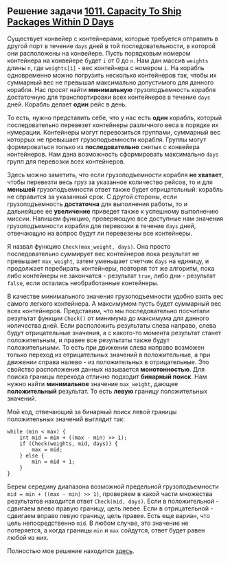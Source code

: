 ## Решение задачи [1011. Capacity To Ship Packages Within D Days](https://leetcode.com/problems/capacity-to-ship-packages-within-d-days/)

Существует конвейер с контейнерами, которые требуется отправить в другой порт в течение `days` дней в той последовательности, в которой они расположены на конвейере. Пусть порядковым номером контейнера на конвейере будет `i` от 0 до `n`. Нам дан массив `weights` длины `n`, где `weights[i]` - вес контейнера с номером `i`. На корабль одновременно можно погрузить несколько контейнеров так, чтобы их суммарный вес не превышал максимально допустимого для данного корабля. Нас просят найти **минимальную** грузоподъемность корабля достаточную для транспортировки всех контейнеров в течение `days` дней. Корабль делает **один** рейс в день.

То есть, нужно представить себе, что у нас есть **один** корабль, который последовательно перевезет контейнеры различного веса в порядке их нумерации. Контейнеры могут перевозиться группами, суммарный вес которрых не превышает грузоподъемности корабля. Группы могут формироваться только из **последовательно** снятых с конвейера контейнеров. Нам дана возможность сформировать максимально `days` групп для перевозки всех контейнеров.

Здесь можно заметить, что если грузоподъемности корабля **не хватает**, чтобы перевезти весь груз за указанное количество рейсов, то и для **меньшей** грузоподъемности ответ также будет отрицательный: корабль не справится за указанный срок. С другой стороны, если грузоподъемность **достаточна** для выполнения работы, то и дальнейшее ее **увеличение** приведет также к успешному выполнению миссии. Напишем функцию, проверяющую все доступные нам значения грузоподъемности корабля для перевозки в течение `days` дней, отвечающую на вопрос будут ли перевезены все контейнеры. 

Я назвал функцию `Check(max_weight, days)`. Она просто последовательно суммирует вес контейнеров пока результат не превышает `max_weight`, затем уменьшает счетчик `days` на единицу, и продолжает перебирать контейнеры, повторяя тот же алгоритм, пока либо контейнеры не закончатся - результат `true`, либо дни - результат `false`, если остались необработанные контейнеры.

В качестве минимального значения грузоподъемности удобно взять вес самого легкого контейнера. А максимумом пусть будет суммарный вес всех контейнеров. Представим, что мы последовательно посчитали результат функции `Check()` от минимума до максимума для данного количества дней. Если расположить результаты слева направо, слева будут отрицательные значения, а с какого-то момента результат станет положительным, и правее все результаты также будут положительными. То есть при движении слева направо возможен только переход из отрицательных значений в положительные, а при движении справа налево - из положительных в отрицательные. Это свойство расположения данных называется **монотонностью**. Для поиска границы перехода отлично подходит **бинарный поиск**. Нам нужно найти **минимальное** значение `max_weight`, дающее **положительный** результат. То есть **левую** границу положительных значений.

Мой код, отвечающий за бинарный поиск левой границы положительных значений выглядит так:

```
while (min < max) {
    int mid = min + ((max - min) >> 1);
    if (Check(weights, mid, days)) {
        max = mid;
    } else {
        min = mid + 1;
    }
}
```

Берем середину диапазона возможной предельной грузоподъемности `mid = min + ((max - min) >> 1)`, проверяем в какой части множества результатов находится ответ `Check(mid, days)`. Если в положительной - сдвигаем влево правую границу, цель левее. Если в отрицательной - сдвигаем вправо левую границу, цель правее. Есть еще вариан, что цель непосредственно `mid`. В любом случае, это значение не потеряется, а когда границы `min` и `max` сойдутся, ответ будет равен любой из них.

Полностью мое решение находится [здесь](solution.cpp).